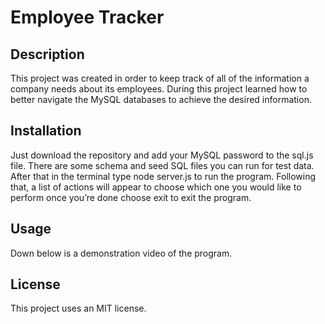 # Employee Tracker

## Description

This project was created in order to keep track of all of the information a company needs about its employees. During this project learned how to better navigate the MySQL databases to achieve the desired information. 

## Installation

Just download the repository and add your MySQL password to the sql.js file. There are some schema and seed SQL files you can run for test data. After that in the terminal type node server.js to run the program. Following that, a list of actions will appear to choose which one you would like to perform once you’re done choose exit to exit the program.

## Usage

Down below is a demonstration video of the program.

## License

This project uses an MIT license.

